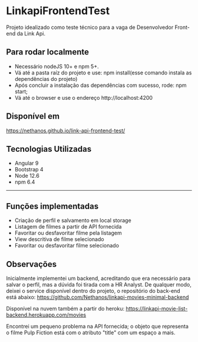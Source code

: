 # LinkapiFrontendTest

Projeto idealizado como teste técnico para a vaga de Desenvolvedor Front-end da Link Api.


## Para rodar localmente
* Necessário nodeJS 10+ e npm 5+.
* Vá até a pasta raíz do projeto e use: npm install(esse comando instala as dependências do projeto)
* Após concluir a instalação das dependências com sucesso, rode: npm start;
* Vá até o browser e use o endereço http://localhost:4200


## Disponível em
https://nethanos.github.io/link-api-frontend-test/


## Tecnologias Utilizadas
* Angular 9
* Bootstrap 4
* Node 12.6
* npm 6.4

-----------------------------------------------------------------------------------------------------------------------------------------------------------------------------
## Funções implementadas
* Criação de perfil e salvamento em local storage
* Listagem de filmes a partir de API fornecida
* Favoritar ou desfavoritar filme pela listagem
* View descritiva de filme selecionado
* Favoritar ou desfavoritar filme selecionado

## Observações
Inicialmente implementei um backend, acreditando que era necessário para salvar o perfil, mas a dúvida foi tirada com a HR Analyst.
De qualquer modo, deixei o service disponível dentro do projeto, o repositório do back-end está abaixo:
https://github.com/Nethanos/linkapi-movies-minimal-backend

Disponível na nuvem também a partir do heroku: 
https://linkapi-movie-list-backend.herokuapp.com/movies

Encontrei um pequeno problema na API fornecida; o objeto que representa o filme Pulp Fiction está com o atributo "title" com um espaço a mais.
